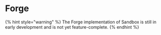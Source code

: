 # Forge

{% hint style="warning" %}
The Forge implementation of Sandbox is still in early development and is not yet feature-complete.
{% endhint %}



